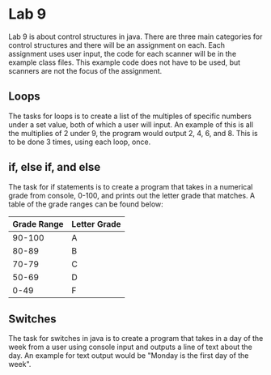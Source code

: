 # Lab 9

Lab 9 is about control structures in java. There are three main categories for control structures and there will be an assignment on each. Each assignment uses user input, the code for each scanner will be in the example class files. This example code does not have to be used, but scanners are not the focus of the assignment.

## Loops

The tasks for loops is to create a list of the multiples of specific numbers under a set value, both of which a user will input. An example of this is all the multiplies of 2 under 9, the program would output 2, 4, 6, and 8. This is to be done 3 times, using each loop, once.

## if, else if, and else

The task for if statements is to create a program that takes in a numerical grade from console, 0-100, and prints out the letter grade that matches. A table of the grade ranges can be found below:

| Grade Range    | Letter Grade   |
| :------------- | :------------- |
| 90-100         | A              |
| 80-89          | B              |
| 70-79          | C              |
| 50-69          | D              |
| 0-49           | F              |


## Switches

The task for switches in java is to create a program that takes in a day of the week from a user using console input and outputs a line of text about the day. An example for text output would be "Monday is the first day of the week".
